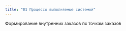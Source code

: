 ```yaml
---
title: "01 Процессы выполняемые системой"
---
```


Формирование внутренних заказов по точкам заказов

